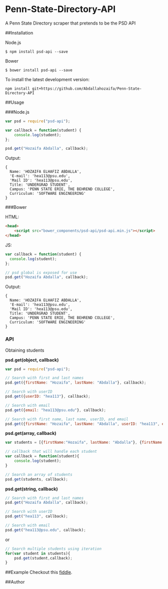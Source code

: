 # Penn-State-Directory-API
A Penn State Directory scraper that pretends to be the PSD API

##Installation

Node.js
```
$ npm install psd-api --save
```

Bower
```
$ bower install psd-api --save
```

To install the latest development version:
```
npm install git+https://github.com/Abdallahozaifa/Penn-State-Directory-API
```

##Usage

###Node.js

```javascript
var psd = require("psd-api");

var callback = function(student) {    
    console.log(student);
};

psd.get("Hozaifa Abdalla", callback);
```

Output:
```
{ 
  Name: 'HOZAIFA ELHAFIZ ABDALLA',
  'E-mail': 'hea113@psu.edu',
  'Mail ID': 'hea113@psu.edu',
  Title: 'UNDERGRAD STUDENT',
  Campus: 'PENN STATE ERIE, THE BEHREND COLLEGE',
  Curriculum: 'SOFTWARE ENGINEERING' 
}

```

###Bower

HTML:
```html
<head>
    <script src="bower_components/psd-api/psd-api.min.js"></script>
</head>
```
JS:
```javascript
var callback = function(student) {
  console.log(student);
};

// psd global is exposed for use
psd.get("Hozaifa Abdalla", callback);
```
Output:
```
{ 
  Name: 'HOZAIFA ELHAFIZ ABDALLA',
  'E-mail': 'hea113@psu.edu',
  'Mail ID': 'hea113@psu.edu',
  Title: 'UNDERGRAD STUDENT',
  Campus: 'PENN STATE ERIE, THE BEHREND COLLEGE',
  Curriculum: 'SOFTWARE ENGINEERING' 
}
```

### API

Obtaining students

**psd.get(object, callback)**
```javascript
var psd = require("psd-api");

// Search with first and last names
psd.get({firstName: "Hozaifa", lastName: "Abdalla"}, callback);

// Search with userID
psd.get({userID: "hea113"}, callback);

// Search with email
psd.get({email: "hea113@psu.edu"}, callback);

// Search with first name, last name, userID, and email
psd.get({firstName: "Hozaifa", lastName: "Abdalla", userID: "hea113", email: "hea113@psu.edu"}, callback);
```

**psd.get(array, callback)**

```javascript
var students = [{firstName:"Hozaifa", lastName: "Abdalla"}, {firstName: "Kenneth", lastName: "Schnall"}];

// callback that will handle each student 
var callback = function(student){
    console.log(student);
}

// Search an array of students 
psd.get(students, callback);

```

**psd.get(string, callback)**
```javascript
// Search with first and last names
psd.get("Hozaifa Abdalla", callback);

// Search with userID
psd.get("hea113", callback);

// Search with email
psd.get("hea113@psu.edu", callback);
```

or
```javascript
// Search multiple students using iteration
for(var student in students){
    psd.get(student,callback);
}
```

##Example
Checkout this [fiddle](https://jsfiddle.net/tnxbj112/5/).

##Author



